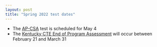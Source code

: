 ```yaml
---
layout: post
title: "Spring 2022 test dates"
---
```


* The [AP-CSA](https://apcentral.collegeboard.org/courses/exam-dates-and-fees) test is scheduled for May 4
* The [Kentucky CTE End of Program Assessment](https://education.ky.gov/CTE/endofprog/Pages/default.aspx) will occur between February 21 and March 31
